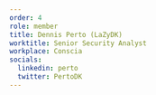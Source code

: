 ```yaml
---
order: 4
role: member
title: Dennis Perto (LaZyDK)
worktitle: Senior Security Analyst
workplace: Conscia
socials:
  linkedin: perto
  twitter: PertoDK
---
```

